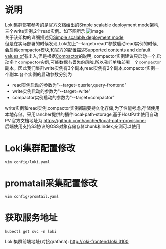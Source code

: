 # 说明
Loki集群部署参考的是官方文档给出的Simple scalable deployment mode架构,三个write实例,2个read实例。如下图所示
![image](https://user-images.githubusercontent.com/8406610/145349714-8ee2fe3b-60c2-48cf-8c2a-a55f0868a28b.png)<br>
关于该架构的详细描述见[Simple scalable deployment mode](https://grafana.com/docs/loki/latest/fundamentals/architecture/#simple-scalable-deployment-mode)
<br>
但是在实际部署的时候发现,Loki加上"--target=read"参数启动read实例的时候,会启动compactor模块,和官方的配置描述[Supported contents and default values of](https://grafana.com/docs/loki/latest/configuration/#supported-contents-and-default-values-of-lokiyaml)有出入,但是根据[Compactor](https://grafana.com/docs/loki/latest/operations/storage/boltdb-shipper/#compactor)的说明,
compactor实例建议只启动一个,启动多个compactor实例,可能数据有丢失的风险,所以我们单独部署一个compactor副本。因此我们集群write实例有3个副本,read实例有2个副本,compactor实例一个副本.各个实例的启动参数分别为
* read实例启动的参数为"--target=querier,query-frontend"
* write实例启动的参数为"--target=write"
* compactor实例启动的参数为"--target=compactor"

write实例和read实例,compactor实例都需要持久化存储,为了性能考虑,存储使用本地存储。采用rancher提供的插件local-path-storage,基于HostPath使用自动PV.官方文档地址为
https://github.com/rancher/local-path-provisioner<br>
后端使用支持S3协议的OSS对象存储存储chunk和index,亲测可以使用

# Loki集群配置修改
`vim config/loki.yaml`
# promatail采集配置修改
`vim config/promtail.yaml`
# 获取服务地址
`kubectl get svc -n loki`

Loki集群前端地址(对接grafana): http://loki-frontend.loki:3100
